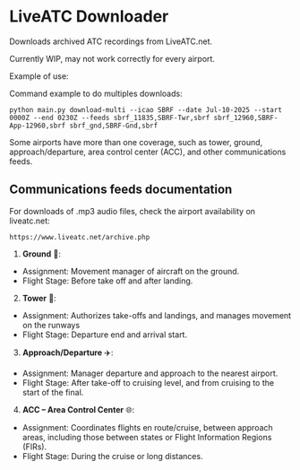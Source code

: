 # LiveATC Downloader

Downloads archived ATC recordings from LiveATC.net.

Currently WIP, may not work correctly for every airport.

Example of use:

Command example to do multiples downloads:

````
python main.py download-multi --icao SBRF --date Jul-10-2025 --start 0000Z --end 0230Z --feeds sbrf_11835,SBRF-Twr,sbrf sbrf_12960,SBRF-App-12960,sbrf sbrf_gnd,SBRF-Gnd,sbrf

````

Some airports have more than one coverage, such as tower, ground, approach/departure, area control center (ACC), and other communications feeds. 

## Communications feeds documentation

For downloads of .mp3 audio files, check the airport availability on liveatc.net: 

````
https://www.liveatc.net/archive.php

````
1. **Ground** 🛫:
- Assignment: Movement manager of aircraft on the ground.
- Flight Stage: Before take off and after landing.


2. **Tower** 🗼:
- Assignment:  Authorizes take-offs and landings, and manages movement on the runways
- Flight Stage: Departure end and arrival start.

3. **Approach/Departure** ✈️:
- Assignment:  Manager departure and approach to the nearest airport.
- Flight Stage: After take-off to cruising level, and from cruising to the start of the final.

4. **ACC – Area Control Center** 🌐:
- Assignment:  Coordinates flights en route/cruise, between approach areas, including those between states or Flight Information Regions (FIRs).
- Flight Stage: During the cruise or long distances.